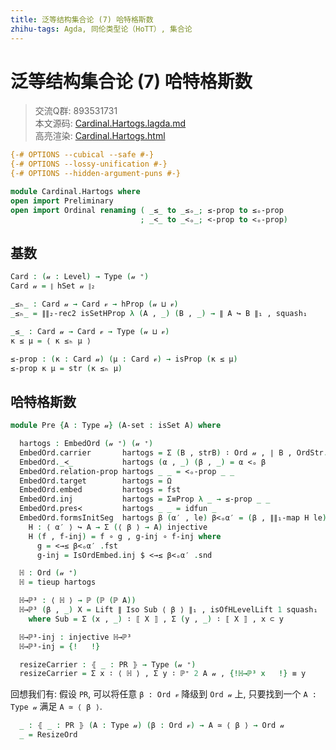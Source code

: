 ```yaml
---
title: 泛等结构集合论 (7) 哈特格斯数
zhihu-tags: Agda, 同伦类型论（HoTT）, 集合论
---
```


# 泛等结构集合论 (7) 哈特格斯数

> 交流Q群: 893531731  
> 本文源码: [Cardinal.Hartogs.lagda.md](https://github.com/choukh/USST/blob/main/src/Cardinal/Hartogs.lagda.md)  
> 高亮渲染: [Cardinal.Hartogs.html](https://choukh.github.io/USST/Cardinal.Hartogs.html)  

```agda
{-# OPTIONS --cubical --safe #-}
{-# OPTIONS --lossy-unification #-}
{-# OPTIONS --hidden-argument-puns #-}

module Cardinal.Hartogs where
open import Preliminary
open import Ordinal renaming ( _≤_ to _≤ₒ_; ≤-prop to ≤ₒ-prop
                             ; _<_ to _<ₒ_; <-prop to <ₒ-prop)
```

## 基数

```agda
Card : (𝓊 : Level) → Type (𝓊 ⁺)
Card 𝓊 = ∥ hSet 𝓊 ∥₂
```

```agda
_≤ₕ_ : Card 𝓊 → Card 𝓋 → hProp (𝓊 ⊔ 𝓋)
_≤ₕ_ = ∥∥₂-rec2 isSetHProp λ (A , _) (B , _) → ∥ A ↪ B ∥₁ , squash₁
```

```agda
_≤_ : Card 𝓊 → Card 𝓋 → Type (𝓊 ⊔ 𝓋)
κ ≤ μ = ⟨ κ ≤ₕ μ ⟩

≤-prop : (κ : Card 𝓊) (μ : Card 𝓋) → isProp (κ ≤ μ)
≤-prop κ μ = str (κ ≤ₕ μ)
```

## 哈特格斯数

```agda
module Pre {A : Type 𝓊} (A-set : isSet A) where

  hartogs : EmbedOrd (𝓊 ⁺) (𝓊 ⁺)
  EmbedOrd.carrier       hartogs = Σ (B , strB) ∶ Ord 𝓊 , ∣ B , OrdStr.underlying-set strB ∣₂ ≤ ∣ A , A-set ∣₂
  EmbedOrd._≺_           hartogs (α , _) (β , _) = α <ₒ β
  EmbedOrd.relation-prop hartogs _ _ = <ₒ-prop _ _
  EmbedOrd.target        hartogs = Ω
  EmbedOrd.embed         hartogs = fst
  EmbedOrd.inj           hartogs = Σ≡Prop λ _ → ≤-prop _ _
  EmbedOrd.pres≺         hartogs _ _ = idfun _
  EmbedOrd.formsInitSeg  hartogs β (α′ , le) β<ₒα′ = (β , ∥∥₁-map H le) , β<ₒα′ , refl where
    H : ⟨ α′ ⟩ ↪ A → Σ (⟨ β ⟩ → A) injective
    H (f , f-inj) = f ∘ g , g-inj ∘ f-inj where
      g = <→≤ β<ₒα′ .fst
      g-inj = IsOrdEmbed.inj $ <→≤ β<ₒα′ .snd
```

```agda
  ℍ : Ord (𝓊 ⁺)
  ℍ = tieup hartogs
```

```agda
  ℍ→ℙ³ : ⟨ ℍ ⟩ → ℙ (ℙ (ℙ A))
  ℍ→ℙ³ (β , _) X = Lift ∥ Iso Sub ⟨ β ⟩ ∥₁ , isOfHLevelLift 1 squash₁
    where Sub = Σ (x , _) ∶ ⟦ X ⟧ , Σ (y , _) ∶ ⟦ X ⟧ , x ⊂ y

  ℍ→ℙ³-inj : injective ℍ→ℙ³
  ℍ→ℙ³-inj = {!   !}
```

```agda
  resizeCarrier : ⦃ _ : PR ⦄ → Type (𝓊 ⁺)
  resizeCarrier = Σ x ∶ ⟨ ℍ ⟩ , Σ y ∶ ℙ⁺ 2 A 𝓊 , {!ℍ→ℙ³ x   !} ≡ y
```

回想我们有: 假设 `PR`, 可以将任意 `β : Ord 𝓋` 降级到 `Ord 𝓊` 上, 只要找到一个 `A : Type 𝓊` 满足 `A ≃ ⟨ β ⟩`.

```agda
  _ : ⦃ _ : PR ⦄ (A : Type 𝓊) (β : Ord 𝓋) → A ≃ ⟨ β ⟩ → Ord 𝓊
  _ = ResizeOrd
```
